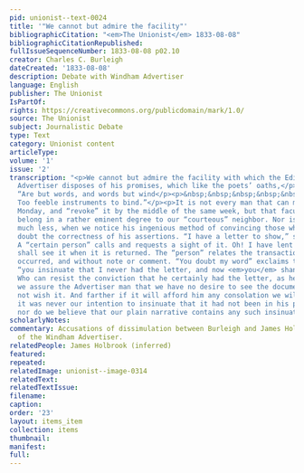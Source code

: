 ```yaml
---
pid: unionist--text-0024
title: '"We cannot but admire the facility"'
bibliographicCitation: "<em>The Unionist</em> 1833-08-08"
bibliographicCitationRepublished: 
fullIssueSequenceNumber: 1833-08-08 p02.10
creator: Charles C. Burleigh
dateCreated: '1833-08-08'
description: Debate with Windham Advertiser
language: English
publisher: The Unionist
IsPartOf: 
rights: https://creativecommons.org/publicdomain/mark/1.0/
source: The Unionist
subject: Journalistic Debate
type: Text
category: Unionist content
articleType: 
volume: '1'
issue: '2'
transcription: "<p>We cannot but admire the facility with which the Editor of the
  Advertiser disposes of his promises, which like the poets’ oaths,</p><p>&nbsp;&nbsp;&nbsp;&nbsp;&nbsp;&nbsp;&nbsp;&nbsp;&nbsp;&nbsp;&nbsp;
  “Are but words, and words but wind</p><p>&nbsp;&nbsp;&nbsp;&nbsp;&nbsp;&nbsp;&nbsp;&nbsp;&nbsp;&nbsp;&nbsp;
  Too feeble instruments to bind.”</p><p>It is not every man that can make a promise
  Monday, and “revoke” it by the middle of the same week, but that faculty seems to
  belong in a rather eminent degree to our “courteous” neighbor. Nor is our admiration
  much less, when we notice his ingenious method of convincing those who, he thinks,
  doubt the correctness of his assertions. “I have a letter to show,” says the Editor.
  A “certain person” calls and requests a sight of it. Oh! I have lent it, but you
  shall see it when it is returned. The “person” relates the transaction just as it
  occurred, and without note or comment. “You doubt my word” exclaims the Advertiser,
  “you insinuate that I never had the letter, and now <em>you</em> shan’t see it.”
  Who can resist the conviction that he certainly had the letter, as he said.—Now
  we assure the Advertiser man that we have no desire to see the document if he does
  not wish it. And farther if it will afford him any consolation we will add, that
  it was never our intention to insinuate that it had not been in his possession,
  nor do we believe that our plain narrative contains any such insinuation.</p>"
scholarlyNotes: 
commentary: Accusations of dissimulation between Burleigh and James Holbrook, editor
  of the Windham Advertiser.
relatedPeople: James Holbrook (inferred)
featured: 
repeated: 
relatedImage: unionist--image-0314
relatedText: 
relatedTextIssue: 
filename: 
caption: 
order: '23'
layout: items_item
collection: items
thumbnail: 
manifest: 
full: 
---
```

